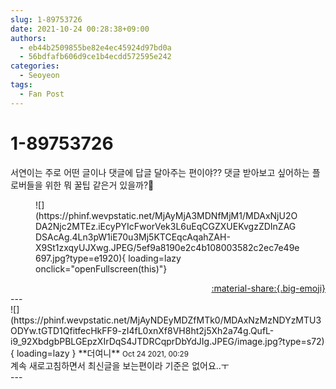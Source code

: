 ```yaml
---
slug: 1-89753726
date: 2021-10-24 00:28:38+09:00
authors:
  - eb44b2509855be82e4ec45924d97bd0a
  - 56bdfafb606d9ce1b4ecdd572595e242
categories:
  - Seoyeon
tags:
  - Fan Post
---
```


# 1-89753726

<div class="post-container" markdown="1">
<div class="content-container md-sidebar__scrollwrap" markdown="1">

서연이는 주로 어떤 글이나 댓글에 답글 달아주는 편이야?? 댓글 받아보고 싶어하는 플로버들을 위한 뭐 꿀팁 같은거 있을까?🤔
<figure markdown="1">
![](https://phinf.wevpstatic.net/MjAyMjA3MDNfMjM1/MDAxNjU2ODA2Njc2MTEz.iEcyPYIcFworVek3L6uEqCGZXUEKvgzZDInZAGDSAcAg.4Ln3pW1iE70u3Mj5KTCEqcAqahZAH-X9St1zxqyUJXwg.JPEG/5ef9a8190e2c4b108003582c2ec7e49e697.jpg?type=e1920){ loading=lazy onclick="openFullscreen(this)"}
</figure>


</div>
</div>

<div style="text-align: right;" markdown="1">
<a href="https://weverse.io/fromis9/fanpost/1-89753726" style="text-align: right;">:material-share:{.big-emoji}</a>
</div>
---

<div class="comments-container md-sidebar__scrollwrap" markdown="1">
<div class="comment" markdown="1">
<div class='id-container' markdown="1">
![](https://phinf.wevpstatic.net/MjAyNDEyMDZfMTk0/MDAxNzMzNDYzMTU3ODYw.tGTD1QfitfecHkFF9-zI4fL0xnXf8VH8ht2j5Xh2a74g.QufL-i9_92XbdgbPBLGEpzXIrDqS4JTDRCqprDbYdJIg.JPEG/image.jpg?type=s72){ loading=lazy }
**<span class="artist">더여니</span>** <small>Oct 24 2021, 00:29</small><br>
</div>
<div class='comment-body' markdown="1">
계속 새로고침하면서 최신글을 보는편이라 기준은 없어요..ㅜ
</div>
</div>
</div>
---

